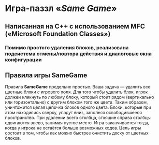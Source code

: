 # Игра-паззл «***Same Game***» 
## Написанная на **С++** с использованием **MFC** («Microsoft Foundation Classes»)
### Помимо простого удаления блоков, реализована подсистема отмены/повтора действия и диалоговые окна конфигурации

## Правила игры SameGame

Правила **SameGame** предельно простые. Ваша задача — удалить все цветные блоки с игрового поля. Для того чтобы удалить блок, игрок должен кликнуть по любому блоку, который стоит рядом (вертикально или горизонтально) с другим блоком того же цвета. Таким образом, уничтожится целая цепочка блоков одного цвета. Блоки, которые при этом находились сверху, упадут вниз, заполняя освободившееся пространство. При удалении всего столбца, стоящие справа столбцы сдвигаются влево, занимая пустое место. Игра заканчивается тогда, когда у игрока не остаётся больше возможных ходов. Цель игры состоит в том, чтобы как можно быстрее очистить доску от цветных блоков.
